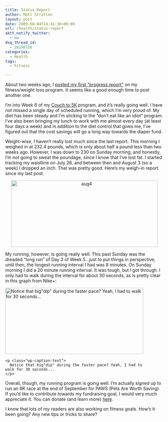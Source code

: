 ```yaml
---
title: Status Report
author: Matt Stratton
layout: post
date: 2009-08-04T14:41:36+00:00
url: /health/status-report
aktt_notify_twitter:
  - no
dsq_thread_id:
  - 28198756
categories:
  - Health
tags:
  - Fitness

---
```

About two weeks ago, I <a href="/2009/07/22/making-progress/" target="_self">posted my first &#8220;progress report&#8221;</a> on my fitness/weight loss program. It seems like a good enough time to post another one.

I&#8217;m into Week 6 of my <a href="http://www.coolrunning.com/engine/2/2_3/181.shtml" target="_blank">Couch to 5K</a> program, and it&#8217;s really going well. I have not missed a single day of scheduled running, which I&#8217;m very proud of. My diet has been steady and I&#8217;m sticking to the &#8220;don&#8217;t eat like an idiot&#8221; program. I&#8217;ve also been bringing my lunch to work with me almost every day (at least four days a week) and in addition to the diet control that gives me, I&#8217;ve figured out that the cost savings will go a long way towards the diaper fund.

Weight-wise, I haven&#8217;t really lost much since the last report. This morning I weighed in at 232.4 pounds, which is only about half a pound less than two weeks ago. However, I was down to 230 on Sunday morning, and honestly, I&#8217;m not going to sweat the poundage, since I know that I&#8217;ve lost fat. I started tracking my waistline on July 26, and between then and August 3 (so a week) I dropped an inch. That was pretty good. Here&#8217;s my weigh-in report since my last post:

<p style="text-align: center;">
  <a href="/wp-content/uploads/2009/08/aug4.png"><img class="aligncenter size-full wp-image-5488" title="aug4" src="/wp-content/uploads/2009/08/aug4.png" alt="aug4" width="467" height="212" srcset="/wp-content/uploads/2009/08/aug4.png 584w, /wp-content/uploads/2009/08/aug4-300x136.png 300w" sizes="(max-width: 467px) 100vw, 467px" /></a>
</p>

My running, however, is going really well. This past Sunday was the dreaded &#8220;long run&#8221; of Day 3 of Week 5&#8230;just to put things in perspective, until then, the longest running interval I had was 8 minutes. On Sunday morning I did a 20 minute running interval. It was tough, but I got through. I only had to walk during the interval for about 30 seconds, as is pretty clear in this graph from Nike+:

<p style="text-align: center;">
  <div id="attachment_5489" style="width: 450px" class="wp-caption aligncenter">
    <a href="/wp-content/uploads/2009/08/nikeplus.png"><img class="size-full wp-image-5489  " title="nikeplus" src="/wp-content/uploads/2009/08/nikeplus.png" alt="Notice that big&quot;dip&quot; during the faster pace? Yeah, I had to walk for 30 seconds..." width="440" height="211" srcset="/wp-content/uploads/2009/08/nikeplus.png 785w, /wp-content/uploads/2009/08/nikeplus-300x144.png 300w" sizes="(max-width: 440px) 100vw, 440px" /></a>
    
    <p class="wp-caption-text">
      Notice that big"dip" during the faster pace? Yeah, I had to walk for 30 seconds...
    </p>
  </div>
  
  <p>
    Overall, though, my running program is going well. I&#8217;m actually signed up to run an 8K race at the end of September for PAWS (Pets Are Worth Saving). If you&#8217;d like to contribute towards my fundraising goal, I would very much appreciate it. You can donate (and learn more) <a href="http://bit.ly/HW7XM" target="_blank">here</a>.
  </p>
  
  <p>
    I know that lots of my readers are also working on fitness goals. How&#8217;s it been going? Any new tips or tricks to share?
  </p>